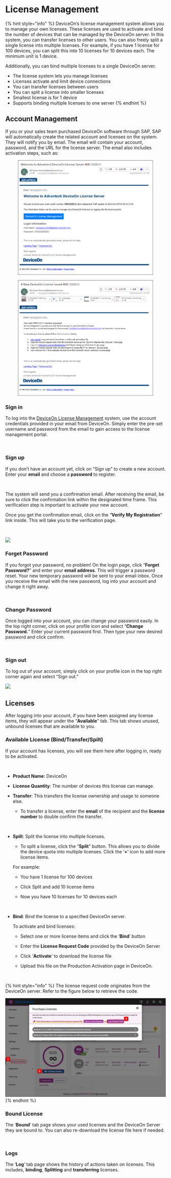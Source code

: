 # License Management

{% hint style="info" %}
DeviceOn’s license management system allows you to manage your own licenses. These licenses are used to activate and bind the number of devices that can be managed by the DeviceOn server. In this system, you can transfer licenses to other users. You can also freely split a single license into multiple licenses. For example, if you have 1 license for 100 devices, you can split this into 10 licenses for 10 devices each. The minimum unit is 1 device.



Additionally, you can bind multiple licenses to a single DeviceOn server.

* The license system lets you manage licenses
* Licenses activate and limit device connections
* You can transfer licenses between users
* You can split a license into smaller licenses
* Smallest license is for 1 device
* Supports binding multiple licenses to one server
{% endhint %}

## Account Management <a href="#account-management" id="account-management"></a>

If you or your sales team purchased DeviceOn software through SAP, SAP will automatically create the related account and licenses on the system. They will notify you by email. The email will contain your account, password, and the URL for the license server. The email also includes activation steps, such as:

<figure><img src="../.gitbook/assets/image (128).png" alt=""><figcaption></figcaption></figure>

<figure><img src="../.gitbook/assets/image (129).png" alt=""><figcaption></figcaption></figure>

### Sign in

To log into the [DeviceOn License Management](https://license.deviceon.advantech.com/sap/) system, use the account credentials provided in your email from DeviceOn. Simply enter the pre-set username and password from the email to gain access to the license management portal.&#x20;

<figure><img src="https://hackmd.io/_uploads/r1aN1nq16.png" alt=""><figcaption></figcaption></figure>

### Sign up

If you don’t have an account yet, click on “Sign up” to create a new account. Enter your **email** and choose a **password** to register.&#x20;

<figure><img src="https://hackmd.io/_uploads/S1ZfD2516.png" alt=""><figcaption></figcaption></figure>

The system will send you a confirmation email. After receiving the email, be sure to click the confirmation link within the designated time frame. This verification step is important to activate your new account.

Once you get the confirmation email, click on the “**Verify My Registration**” link inside. This will take you to the verification page.&#x20;

<figure><img src="https://hackmd.io/_uploads/H1bg_n9ka.png" alt=""><figcaption></figcaption></figure>

![](https://hackmd.io/_uploads/B1kmO3c1p.png)

### Forget Password

If you forgot your password, no problem! On the login page, click “**Forget Password?**” and enter your **email address**. This will trigger a password reset. Your new temporary password will be sent to your email inbox. Once you receive the email with the new password, log into your account and change it right away.&#x20;

<figure><img src="https://hackmd.io/_uploads/r1BBF2qk6.png" alt=""><figcaption></figcaption></figure>

### Change Password

Once logged into your account, you can change your password easily. In the top right corner, click on your profile icon and select “**Change Password.**” Enter your current password first. Then type your new desired password and click confirm.&#x20;

<figure><img src="https://hackmd.io/_uploads/BkH_j2qJp.png" alt=""><figcaption></figcaption></figure>

### Sign out

To log out of your account, simply click on your profile icon in the top right corner again and select “Sign out.”

![](https://hackmd.io/_uploads/ByWcnh5kT.png)

## Licenses

After logging into your account, if you have been assigned any license items, they will appear under the “**Available**” tab. This tab shows unused, unbound licenses that are available to you.

### Available License (Bind/Transfer/Spilt)

If your account has licenses, you will see them here after logging in, ready to be activated.&#x20;

<figure><img src="https://hackmd.io/_uploads/r1d0RncyT.png" alt=""><figcaption></figcaption></figure>

* **Product Name**: DeviceOn
* **License Quantity**: The number of devices this license can manage.
* **Transfer**: This transfers the license ownership and usage to someone else.
  *   To transfer a license, enter the **email** of the recipient and the **license number** to double confirm the transfer.&#x20;

      <figure><img src="https://hackmd.io/_uploads/B1Pybp516.png" alt=""><figcaption></figcaption></figure>
*   **Spilt**: Split the license into multiple licenses.

    * To split a license, click the “**Split**” button. This allows you to divide the device quota into multiple licenses. Click the ‘**+**’ icon to add more license items.

    For example:

    * You have 1 license for 100 devices
    * Click Split and add 10 license items
    *   Now you have 10 licenses for 10 devices each&#x20;

        <figure><img src="https://hackmd.io/_uploads/r1qR-Tq1p.png" alt=""><figcaption></figcaption></figure>
*   **Bind**: Bind the license to a specified DeviceOn server.

    To activate and bind licenses:

    * Select one or more license items and click the ‘**Bind**’ button
    * Enter the **License Request Code** provided by the DeviceOn Server
    * Click ‘**Activate**’ to download the license file
    *   Upload this file on the Production Activation page in DeviceOn.&#x20;

        <figure><img src="https://hackmd.io/_uploads/Sy9GS65ya.png" alt=""><figcaption></figcaption></figure>

{% hint style="info" %}
The license request code originates from the DeviceOn server. Refer to the figure below to retrieve the code.

![](<../.gitbook/assets/01_Request_Code (1).png>)
{% endhint %}

### Bound License

The ‘**Bound**’ tab page shows your used licenses and the DeviceOn Server they are bound to. You can also re-download the license file here if needed.&#x20;

<figure><img src="https://hackmd.io/_uploads/BJy9DTc1T.png" alt=""><figcaption></figcaption></figure>

### Logs

The ‘**Log**’ tab page shows the history of actions taken on licenses. This includes, **binding**, **Splitting** and **transferring** licenses.&#x20;

<figure><img src="https://hackmd.io/_uploads/SyzDu6qJp.png" alt=""><figcaption></figcaption></figure>
